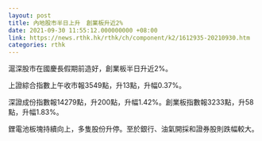 ```yaml
---
layout: post
title: 內地股市半日上升　創業板升近2%
date: 2021-09-30 11:55:12.000000000 +08:00
link: https://news.rthk.hk/rthk/ch/component/k2/1612935-20210930.htm
categories: rthk
---
```


滬深股市在國慶長假期前造好，創業板半日升近2%。

上證綜合指數上午收市報3549點，升13點，升幅0.37%。

深證成份指數報14279點，升200點，升幅1.42%。創業板指數報3233點，升58點，升幅1.83%。

鋰電池板塊持續向上，多隻股份升停。至於銀行、油氣開採和證券股則跌幅較大。
